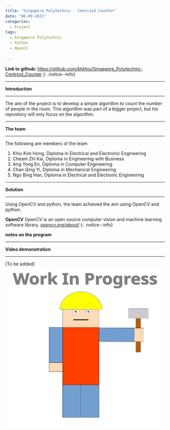 ```yaml
---
title: "Singapore Polytechnic - Centroid Counter"
date: "06-09-2021"
categories:
  - Project
tags:
  - Singapore Polytechnic
  - Python
  - OpenCV

---
```


**Link to github:**
https://github.com/khkhiu/Singapore_Polytechnic-Centroid_Counter
{: .notice--info}

***

<strong>Introduction</strong>

***
The aim of the project is to develop a simple algorithm to count the number of people in the room. This algorithm was part of a bigger project, but his repository will only focus on the algorithm.

***

<strong>The team</strong>

***
The following are members of the team

1. Khiu Kim Hong, Diploma in Electrical and Electronic Engineering
2. Cheam Zhi Kai, Diploma in Engineering with Business
3. Ang Yong En, Diploma in Computer Engineering
4. Chan Qing Yi, Diploma in Mechanical Engineering
5. Ngo Bing Han, Diploma in Electrical and Electronic Engineering

***

<strong>Solution</strong>

***
Using OpenCV and python, the team achieved the aim using OpenCV and python.

**OpenCV** OpenCV is an open source computer vision and machine learning software library.
<cite><a href="https://opencv.org/about/">opencv.org/about/</a></cite>
{: .notice--info}

<strong>notes on the program</strong>

***

<strong>Video demonstration</strong>

***
[To be added]
![WIP](/assets/images/common/WIP.png)